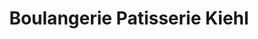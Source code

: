 ---
title: "Boulangerie Patisserie Kiehl"
url: /plobsheim/boulangerie-patisserie-kiehl/
shop: boulangerie
---